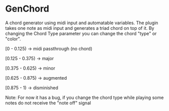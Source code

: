 # GenChord

A chord generator using midi input and automatable variables.
The plugin takes one note as midi input and generates a triad chord on top of it.
By changing the Chord Type parameter you can change the chord "type" or "color".

[0 - 0.125) -> midi passthrough (no chord)

[0.125 - 0.375) -> major 

[0.375 - 0.625) -> minor 

[0.625 - 0.875) -> augmented

[0.875 - 1)     -> disminished

Note:
For now it has a bug, if you change the chord type while playing some notes do not receive the "note off" signal 
